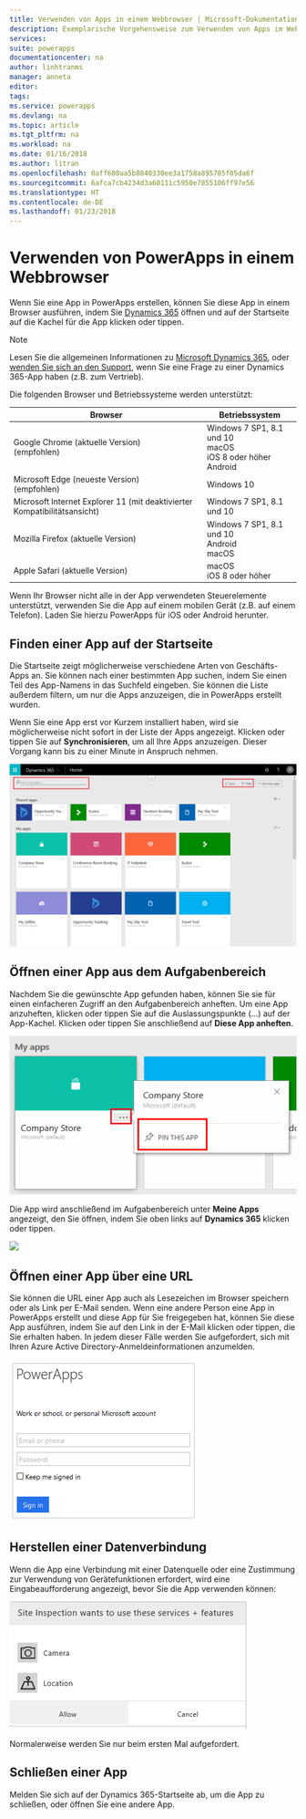 ```yaml
---
title: Verwenden von Apps in einem Webbrowser | Microsoft-Dokumentation
description: Exemplarische Vorgehensweise zum Verwenden von Apps im Webbrowser
services: 
suite: powerapps
documentationcenter: na
author: linhtranms
manager: anneta
editor: 
tags: 
ms.service: powerapps
ms.devlang: na
ms.topic: article
ms.tgt_pltfrm: na
ms.workload: na
ms.date: 01/16/2018
ms.author: litran
ms.openlocfilehash: 0aff680aa5b8840330ee3a1758a895785f05da6f
ms.sourcegitcommit: 6afca7cb4234d3a60111c5950e7855106ff97e56
ms.translationtype: HT
ms.contentlocale: de-DE
ms.lasthandoff: 01/23/2018
---
```

# <a name="use-powerapps-in-a-web-browser"></a>Verwenden von PowerApps in einem Webbrowser
Wenn Sie eine App in PowerApps erstellen, können Sie diese App in einem Browser ausführen, indem Sie [Dynamics 365](https://home.dynamics.com) öffnen und auf der Startseite auf die Kachel für die App klicken oder tippen.

> [!NOTE]
> Lesen Sie die allgemeinen Informationen zu [Microsoft Dynamics 365](https://docs.microsoft.com/en-us/dynamics365/), oder [wenden Sie sich an den Support](https://www.microsoft.com/en-us/dynamics365/contact-us), wenn Sie eine Frage zu einer Dynamics 365-App haben (z.B. zum Vertrieb).

Die folgenden Browser und Betriebssysteme werden unterstützt:

| **Browser** | **Betriebssystem** |
| --- | --- |
| Google Chrome (aktuelle Version)<br>(empfohlen) |Windows 7 SP1, 8.1 und 10 <br>macOS <br>iOS 8 oder höher<br>Android |
| Microsoft Edge (neueste Version)<br>(empfohlen) |Windows 10 |
| Microsoft Internet Explorer 11 (mit deaktivierter Kompatibilitätsansicht) |Windows 7 SP1, 8.1 und 10 |
| Mozilla Firefox (aktuelle Version) |Windows 7 SP1, 8.1 und 10 <br> Android <br>macOS |
| Apple Safari (aktuelle Version) |macOS <br> iOS 8 oder höher |

Wenn Ihr Browser nicht alle in der App verwendeten Steuerelemente unterstützt, verwenden Sie die App auf einem mobilen Gerät (z.B. auf einem Telefon). Laden Sie hierzu PowerApps für iOS oder Android herunter.

## <a name="find-an-app-on-the-home-page"></a>Finden einer App auf der Startseite
Die Startseite zeigt möglicherweise verschiedene Arten von Geschäfts-Apps an. Sie können nach einer bestimmten App suchen, indem Sie einen Teil des App-Namens in das Suchfeld eingeben. Sie können die Liste außerdem filtern, um nur die Apps anzuzeigen, die in PowerApps erstellt wurden.

Wenn Sie eine App erst vor Kurzem installiert haben, wird sie möglicherweise nicht sofort in der Liste der Apps angezeigt. Klicken oder tippen Sie auf **Synchronisieren**, um all Ihre Apps anzuzeigen. Dieser Vorgang kann bis zu einer Minute in Anspruch nehmen.

![](./media/run-app-browser/dynamics-365-home.png)

## <a name="open-an-app-from-the-task-pane"></a>Öffnen einer App aus dem Aufgabenbereich
Nachdem Sie die gewünschte App gefunden haben, können Sie sie für einen einfacheren Zugriff an den Aufgabenbereich anheften. Um eine App anzuheften, klicken oder tippen Sie auf die Auslassungspunkte (...) auf der App-Kachel. Klicken oder tippen Sie anschließend auf **Diese App anheften**.

![](./media/run-app-browser/homepage-pin.png)

Die App wird anschließend im Aufgabenbereich unter **Meine Apps** angezeigt, den Sie öffnen, indem Sie oben links auf **Dynamics 365** klicken oder tippen.

![](./media/run-app-browser/taskpane.png)

## <a name="open-an-app-from-a-url"></a>Öffnen einer App über eine URL
Sie können die URL einer App auch als Lesezeichen im Browser speichern oder als Link per E-Mail senden. Wenn eine andere Person eine App in PowerApps erstellt und diese App für Sie freigegeben hat, können Sie diese App ausführen, indem Sie auf den Link in der E-Mail klicken oder tippen, die Sie erhalten haben. In jedem dieser Fälle werden Sie aufgefordert, sich mit Ihren Azure Active Directory-Anmeldeinformationen anzumelden.

![](./media/run-app-browser/web-login.png)

## <a name="connect-to-data"></a>Herstellen einer Datenverbindung
Wenn die App eine Verbindung mit einer Datenquelle oder eine Zustimmung zur Verwendung von Gerätefunktionen erfordert, wird eine Eingabeaufforderung angezeigt, bevor Sie die App verwenden können:  

![Verbindung](./media/run-app-browser/app-connection.png)

Normalerweise werden Sie nur beim ersten Mal aufgefordert.

## <a name="close-an-app"></a>Schließen einer App
Melden Sie sich auf der Dynamics 365-Startseite ab, um die App zu schließen, oder öffnen Sie eine andere App.
